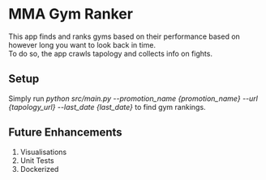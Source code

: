 <h1>MMA Gym Ranker</h1>

<p>
This app finds and ranks gyms based on their performance based on however long you want to look back in time.<br>
To do so, the app crawls tapology and collects info on fights. 
</p>

<h2>Setup</h2>

<p>Simply run <i>python src/main.py --promotion_name {promotion_name} --url {tapology_url} --last_date {last_date}</i> to find gym rankings.</p>

<h2>Future Enhancements</h2>

<ol>
<li>Visualisations</li>
<li>Unit Tests</li>
<li>Dockerized</li>
</ol>